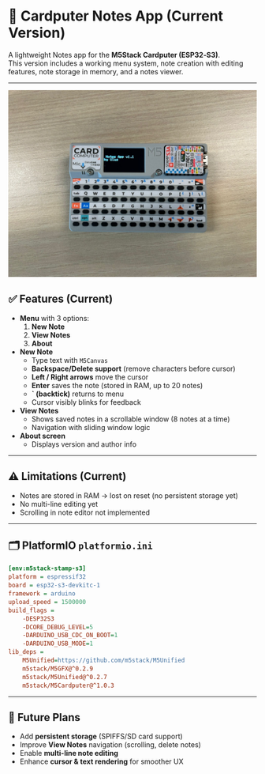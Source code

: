 # 📝 Cardputer Notes App (Current Version)

A lightweight Notes app for the **M5Stack Cardputer (ESP32‑S3)**.  
This version includes a working menu system, note creation with editing features, note storage in memory, and a notes viewer.

---
![Cardputer](photos/notes1.jpeg)

## ✅ Features (Current)
- **Menu** with 3 options:  
  1. **New Note**  
  2. **View Notes**  
  3. **About**
- **New Note**
  - Type text with `M5Canvas`
  - **Backspace/Delete support** (remove characters before cursor)
  - **Left / Right arrows** move the cursor
  - **Enter** saves the note (stored in RAM, up to 20 notes)
  - **` (backtick)** returns to menu
  - Cursor visibly blinks for feedback
- **View Notes**
  - Shows saved notes in a scrollable window (8 notes at a time)
  - Navigation with sliding window logic
- **About screen**
  - Displays version and author info

---

## ⚠️ Limitations (Current)
- Notes are stored in RAM → lost on reset (no persistent storage yet)
- No multi-line editing yet
- Scrolling in note editor not implemented

---

## 🗂️ PlatformIO `platformio.ini`
```ini
[env:m5stack-stamp-s3]
platform = espressif32
board = esp32-s3-devkitc-1
framework = arduino
upload_speed = 1500000
build_flags = 
    -DESP32S3
    -DCORE_DEBUG_LEVEL=5
    -DARDUINO_USB_CDC_ON_BOOT=1
    -DARDUINO_USB_MODE=1
lib_deps = 
    M5Unified=https://github.com/m5stack/M5Unified
    m5stack/M5GFX@^0.2.9
    m5stack/M5Unified@^0.2.7
    m5stack/M5Cardputer@^1.0.3
```

---

## 🚀 Future Plans
- Add **persistent storage** (SPIFFS/SD card support)
- Improve **View Notes** navigation (scrolling, delete notes)
- Enable **multi-line note editing**
- Enhance **cursor & text rendering** for smoother UX



